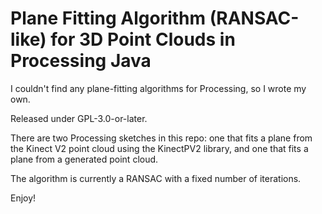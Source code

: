 # Plane Fitting Algorithm (RANSAC-like) for 3D Point Clouds in Processing Java

I couldn't find any plane-fitting algorithms for Processing, so I wrote my own.

Released under GPL-3.0-or-later.

There are two Processing sketches in this repo: one that fits a plane from the Kinect V2 point cloud using the KinectPV2 library, and one that fits a plane from a generated point cloud.

The algorithm is currently a RANSAC with a fixed number of iterations.

Enjoy!
